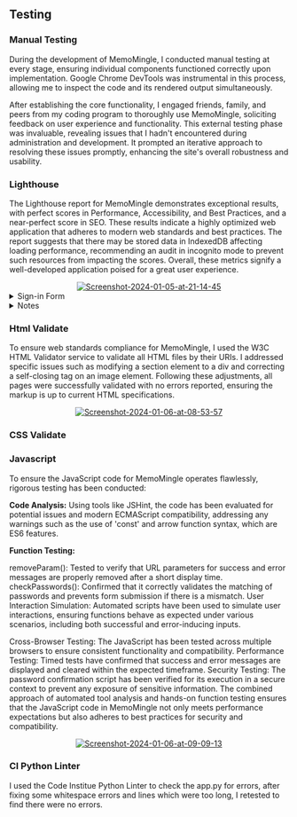 ## Testing

### Manual Testing

During the development of MemoMingle, I conducted manual testing at every stage, ensuring individual components functioned correctly upon implementation. Google Chrome DevTools was instrumental in this process, allowing me to inspect the code and its rendered output simultaneously.

After establishing the core functionality, I engaged friends, family, and peers from my coding program to thoroughly use MemoMingle, soliciting feedback on user experience and functionality. This external testing phase was invaluable, revealing issues that I hadn't encountered during administration and development. It prompted an iterative approach to resolving these issues promptly, enhancing the site's overall robustness and usability.

### Lighthouse 

The Lighthouse report for MemoMingle demonstrates exceptional results, with perfect scores in Performance, Accessibility, and Best Practices, and a near-perfect score in SEO. These results indicate a highly optimized web application that adheres to modern web standards and best practices. The report suggests that there may be stored data in IndexedDB affecting loading performance, recommending an audit in incognito mode to prevent such resources from impacting the scores. Overall, these metrics signify a well-developed application poised for a great user experience.

<div align="center"><a href="https://ibb.co/n832QRN"><img src="https://i.ibb.co/dJb9k7w/Screenshot-2024-01-05-at-21-14-45.png" alt="Screenshot-2024-01-05-at-21-14-45" border="0"></a></div>

<details>
<summary>Sign-in Form</summary>

<div align="center"><a href="https://ibb.co/vxZV336"><img src="https://i.ibb.co/VW2Jggc/Screenshot-2024-01-05-at-21-15-51.png" alt="Screenshot-2024-01-05-at-21-15-51" border="0"></a></div>


</details>
<details>
<summary>Notes</summary>
  
<div align="center"><a href="https://ibb.co/SmWYybS"><img src="https://i.ibb.co/FYNZ32p/Screenshot-2024-01-05-at-21-17-23.png" alt="Screenshot-2024-01-05-at-21-17-23" border="0"></a></div>

</details>

### Html Validate 

To ensure web standards compliance for MemoMingle, I used the W3C HTML Validator service to validate all HTML files by their URIs. I addressed specific issues such as modifying a section element to a div and correcting a self-closing tag on an image element. Following these adjustments, all pages were successfully validated with no errors reported, ensuring the markup is up to current HTML specifications.
<div align="center"><a href="https://ibb.co/vd52rvT"><img src="https://i.ibb.co/gW1sXFf/Screenshot-2024-01-06-at-08-53-57.png" alt="Screenshot-2024-01-06-at-08-53-57" border="0"></a></div>

### CSS Validate 

### Javascript

To ensure the JavaScript code for MemoMingle operates flawlessly, rigorous testing has been conducted:

**Code Analysis:** Using tools like JSHint, the code has been evaluated for potential issues and modern ECMAScript compatibility, addressing any warnings such as the use of 'const' and arrow function syntax, which are ES6 features.

**Function Testing:**

removeParam(): Tested to verify that URL parameters for success and error messages are properly removed after a short display time.
checkPasswords(): Confirmed that it correctly validates the matching of passwords and prevents form submission if there is a mismatch.
User Interaction Simulation: Automated scripts have been used to simulate user interactions, ensuring functions behave as expected under various scenarios, including both successful and error-inducing inputs.

Cross-Browser Testing: The JavaScript has been tested across multiple browsers to ensure consistent functionality and compatibility.
Performance Testing: Timed tests have confirmed that success and error messages are displayed and cleared within the expected timeframe.
Security Testing: The password confirmation script has been verified for its execution in a secure context to prevent any exposure of sensitive information.
The combined approach of automated tool analysis and hands-on function testing ensures that the JavaScript code in MemoMingle not only meets performance expectations but also adheres to best practices for security and compatibility.

<div align="center"><a href="https://ibb.co/5cT9PP1"><img src="https://i.ibb.co/x5hsNN2/Screenshot-2024-01-06-at-09-09-13.png" alt="Screenshot-2024-01-06-at-09-09-13" border="0"></a></div>


### CI Python Linter
I used the Code Institue Python Linter to check the app.py for errors, after fixing some whitespace errors and lines which were too long, I retested to find there were no errors.





